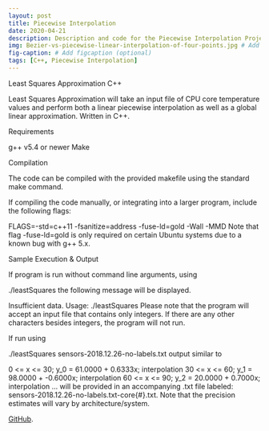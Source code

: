```yaml
---
layout: post
title: Piecewise Interpolation
date: 2020-04-21
description: Description and code for the Piecewise Interpolation Project. # Add post description (optional)
img: Bezier-vs-piecewise-linear-interpolation-of-four-points.jpg # Add image post (optional)
fig-caption: # Add figcaption (optional)
tags: [C++, Piecewise Interpolation]
---
```


Least Squares Approximation C++

Least Squares Approximation will take an input file of CPU core temperature values and perform both a linear piecewise interpolation as well as a global linear approximation. Written in C++.

Requirements

g++ v5.4 or newer Make

Compilation

The code can be compiled with the provided makefile using the standard make command.

If compiling the code manually, or integrating into a larger program, include the following flags:

FLAGS=-std=c++11 -fsanitize=address -fuse-ld=gold -Wall -MMD
Note that flag -fuse-ld=gold is only required on certain Ubuntu systems due to a known bug with g++ 5.x.

Sample Execution & Output

If program is run without command line arguments, using

./leastSquares
the following message will be displayed.

Insufficient data.
Usage: ./leastSquares <filename>
Please note that the program will accept an input file that contains only integers. If there are any other characters besides integers, the program will not run.

If run using

./leastSquares sensors-2018.12.26-no-labels.txt
output similar to

0 <= x <= 30; y_0 = 61.0000 + 0.6333x; interpolation
30 <= x <= 60; y_1 = 98.0000 + -0.6000x; interpolation
60 <= x <= 90; y_2 = 20.0000 + 0.7000x; interpolation
...
will be provided in an accompanying .txt file labeled: sensors-2018.12.26-no-labels.txt-core{#}.txt. Note that the precision estimates will vary by architecture/system.

[GitHub][1].

[1]: https://github.com/LightWaveEmpire/Piecewise-Interpolation       "Piecewise-Interpolation"



